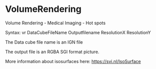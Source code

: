 # VolumeRendering
Volume Rendering - Medical Imaging - Hot spots

Syntax:
vr DataCubeFileName Outputfilename ResolutionX ResolutionY

The Data cube file name is an IGN file

The output file is an RGBA SGI format picture.


More information about isosurfaces here:
https://svi.nl/IsoSurface
